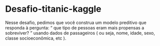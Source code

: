 # Desafio-titanic-kaggle
Nesse desafio, pedimos que você construa um modelo preditivo que responda à pergunta: “ que tipo de pessoas eram mais propensas a sobreviver? ” usando dados de passageiros ( ou seja, nome, idade, sexo, classe socioeconômica, etc ).
